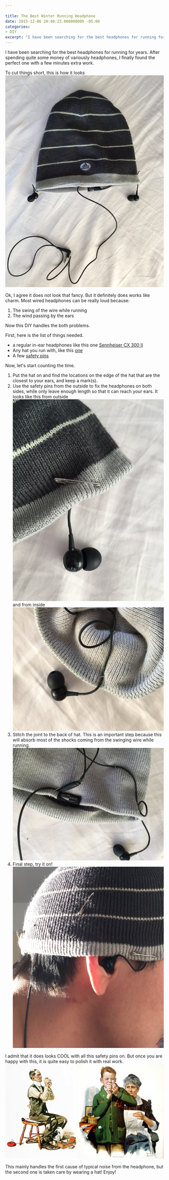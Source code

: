 ```yaml
---

title: The Best Winter Running Headphone
date: 2015-12-06 20:40:23.000000000 -05:00
categories:
- DIY
excerpt: "I have been searching for the best headphones for running for years. After spending quite some money of variously headphones, I finally found the perfect one with a few minutes extra work."
---
```

I have been searching for the best headphones for running for years. After spending quite some money of variously headphones, I finally found the perfect one with a few minutes extra work.

To cut things short, this is how it looks
![alt text](/assets/images/2015/12/2015-12-06-15-08-21.jpg)

Ok, I agree it does not look that fancy. But it definitely does works like charm. Most wired headphones can be really loud because:

1. The swing of the wire while running
2. The wind passing by the ears

Now this DIY handles the both problems.

First, here is the list of things needed.

* a regular in-ear headphones like this one [Sennheiser CX 300 II](http://www.amazon.com/Sennheiser-II-Precision-Enhanced-Earbuds/dp/B001EZYMF4/ref=pd_sim_23_1?ie=UTF8&amp;dpID=31F3zlJecaL&amp;dpSrc=sims&amp;preST=_AC_UL160_SR160%2C160_&amp;refRID=14G48X76K2RQWPT745NT0)
* Any hat you run with, like this [one](http://www.amazon.com/Dickies-Mens-Beanie-Black-Size/dp/B003TJ9EYC/ref=sr_1_40?s=apparel&amp;ie=UTF8&amp;qid=1449433064&amp;sr=1-40&amp;nodeID=2474954011&amp;keywords=hat+knit)
* A few [safety pins](https://www.amazon.com/Dritz-40-Piece-Safety-Nickel-Finish/dp/B000Y3GTY4/ref=pd_sim_201_3?ie=UTF8&dpID=517B26g4uuL&dpSrc=sims&preST=_AC_UL160_SR96%2C160_&refRID=1484J41W3W5J9QMX36E4)

Now, let's start counting the time.

1. Put the hat on and find the locations on the edge of the hat that are the closest to your ears, and keep a mark(s).
2. Use the safety pins from the outside to fix the headphones on both sides, while only leave enough length so that it can reach your ears. It looks like this from outside
![alt text](/assets/images/2015/12/2015-12-06-15-25-18.jpg)
and from inside
![alt text](/assets/images/2015/12/2015-12-06-15-08-581.jpg)
3. Stitch the joint to the back of hat. This is an important step because this will absorb most of the shocks coming from the swinging wire while running. 
![alt text](/assets/images/2015/12/2015-12-06-15-28-36.jpg)
4. Final step, try it on!
![alt text](/assets/images/2015/12/2015-12-06-15-09-53.jpg)

I admit that it does looks COOL with all this safety pins on. But once you are happy with this, it is quite easy to polish it with real work. 
![alt text](/assets/images/2015/12/threadheader.jpg)

This mainly handles the first cause of typical noise from the headphone, but the second one is taken care by wearing a hat!
Enjoy!
&nbsp;
